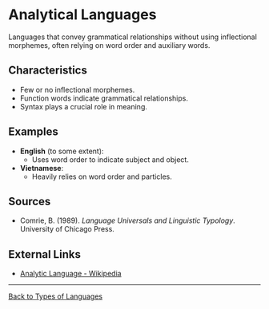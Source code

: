 # Analytical Languages

Languages that convey grammatical relationships without using inflectional morphemes, often relying on word order and auxiliary words.

## Characteristics

- Few or no inflectional morphemes.
- Function words indicate grammatical relationships.
- Syntax plays a crucial role in meaning.

## Examples

- **English** (to some extent):
  - Uses word order to indicate subject and object.
- **Vietnamese**:
  - Heavily relies on word order and particles.

## Sources

- Comrie, B. (1989). *Language Universals and Linguistic Typology*. University of Chicago Press.

## External Links

- [Analytic Language - Wikipedia](https://en.wikipedia.org/wiki/Analytic_language)

---

[Back to Types of Languages](README.md)
